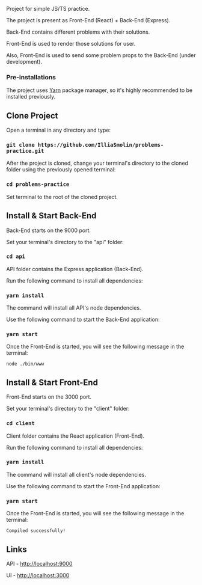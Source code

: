 Project for simple JS/TS practice. 

The project is present as Front-End (React) + Back-End (Express).

Back-End contains different problems with their solutions.

Front-End is used to render those solutions for user.

Also, Front-End is used to send some problem props to the Back-End (under development).

### Pre-installations

The project uses [Yarn](https://yarnpkg.com/) package manager, so it's highly recommended to be installed previously.

## Clone Project

Open a terminal in any directory and type:

### `git clone https://github.com/IlliaSmolin/problems-practice.git`

After the project is cloned, change your terminal's directory to the cloned folder using the previously opened terminal:

### `cd problems-practice`

Set terminal to the root of the cloned project.

## Install & Start Back-End

Back-End starts on the 9000 port.

Set your terminal's directory to the "api" folder:

### `cd api`

API folder contains the Express application (Back-End).

Run the following command to install all dependencies:

### `yarn install`

The command will install all API's node dependencies.

Use the following command to start the Back-End application:

### `yarn start`

Once the Front-End is started, you will see the following message in the terminal:

`node ./bin/www`

## Install & Start Front-End

Front-End starts on the 3000 port.

Set your terminal's directory to the "client" folder:

### `cd client`

Client folder contains the React application (Front-End).

Run the following command to install all dependencies:

### `yarn install`

The command will install all client's node dependencies.

Use the following command to start the Front-End application:

### `yarn start`

Once the Front-End is started, you will see the following message in the terminal:

`Compiled successfully!`

## Links

API - [http://localhost:9000](http://localhost:9000)

UI - [http://localhost:3000](http://localhost:3000)